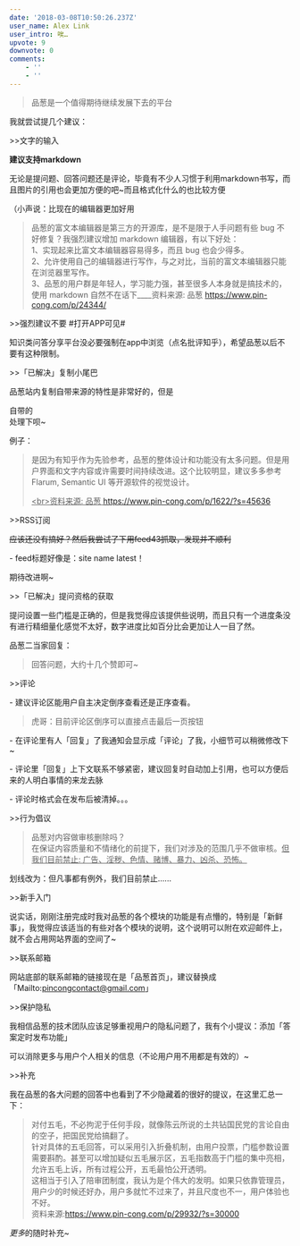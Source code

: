```yaml
---
date: '2018-03-08T10:50:26.237Z'
user_name: Alex Link
user_intro: 唉…
upvote: 9
downvote: 0
comments:
    - ''
    - ''
---
```


> 品葱是一个值得期待继续发展下去的平台

我就尝试提几个建议：

\>>文字的输入

**建议支持markdown**

无论是提问题、回答问题还是评论，毕竟有不少人习惯于利用markdown书写，而且图片的引用也会更加方便的吧~而且格式化什么的也比较方便

（小声说：比现在的编辑器更加好用

> 品葱的富文本编辑器是第三方的开源库，是不是限于人手问题有些 bug 不好修复？我强烈建议增加 markdown 编辑器，有以下好处：  
> 1、实现起来比富文本编辑器容易得多，而且 bug 也会少得多。  
> 2、允许使用自己的编辑器进行写作，与之对比，当前的富文本编辑器只能在浏览器里写作。  
> 3、品葱的用户群是年轻人，学习能力强，甚至很多人本身就是搞技术的，使用 markdown 自然不在话下\_\_\_\_资料来源: 品葱 https://www.pin-cong.com/p/24344/

  

\>>强烈建议不要 #打开APP可见# 

知识类问答分享平台没必要强制在app中浏览（点名批评知乎），希望品葱以后不要有这种限制。

  

\>>「已解决」复制小尾巴  

品葱站内复制自带来源的特性是非常好的，但是

自带的<br>处理下呗~

例子：

> 是因为有知乎作为先验参考，品葱的整体设计和功能没有太多问题。但是用户界面和文字内容或许需要时间持续改进。这个比较明显，建议多多参考 Flarum, Semantic UI 等开源软件的视觉设计。
> 
> <u style="text-align:left;">&lt;br&gt;资料来源: 品葱 <a href="https://archive.is/o/FEkAq/https://via.hypothes.is/https://www.pin-cong.com/p/1622/?s=45636" style="text-align:left;">https://www.pin-cong.com/p/1622/?s=45636</a></u>

  

\>>RSS订阅

<strike style="text-align:left;">应该还没有搞好？然后我尝试了下用feed43抓取，发现并不顺利</strike>

\- feed标题好像是：site name latest！

期待改进啊~

  

\>>「已解决」提问资格的获取

提问设置一些门槛是正确的，但是我觉得应该提供些说明，而且只有一个进度条没有进行精细量化感觉不太好，数字进度比如百分比会更加让人一目了然。

品葱二当家回复：

> 回答问题，大约十几个赞即可~

  

\>>评论

\- 建议评论区能用户自主决定倒序查看还是正序查看。

> 虎哥：目前评论区倒序可以直接点击最后一页按钮  

\- 在评论里有人「回复」了我通知会显示成「评论」了我，小细节可以稍微修改下~

\- 评论里「回复」上下文联系不够紧密，建议回复时自动加上引用，也可以方便后来的人明白事情的来龙去脉

\- 评论时格式会在发布后被清掉。。。

  

\>>行为倡议

> 品葱对内容做审核删除吗？  
> 在保证内容质量和不情绪化的前提下，我们对涉及的范围几乎不做审核。<u style="text-align:left;">但我们目前禁止: 广告、淫秽、色情、赌博、暴力、凶杀、恐怖。</u>

划线改为：但凡事都有例外，我们目前禁止......

  

\>>新手入门

说实话，刚刚注册完成时我对品葱的各个模块的功能是有点懵的，特别是「新鲜事」，我觉得应该适当的有些对各个模块的说明，这个说明可以附在欢迎邮件上，就不会占用网站界面的空间了~

  

\>>联系邮箱  

网站底部的联系邮箱的链接现在是「品葱首页」，建议替换成「Mailto:[pincongcontact@gmail.com](mailto:pincongcontact@gmail.com)」

  

\>>保护隐私

我相信品葱的技术团队应该足够重视用户的隐私问题了，我有个小提议：添加「答案定时发布功能」

可以消除更多与用户个人相关的信息（不论用户用不用都是有效的）~

  

\>>补充

我在品葱的各大问题的回答中也看到了不少隐藏着的很好的提议，在这里汇总一下：

> 对付五毛，不必拘泥于任何手段，就像陈云所说的土共钻国民党的言论自由的空子，把国民党给搞翻了。  
> 针对具体的五毛回答，可以采用引入折叠机制，由用户投票，门槛参数设置需要斟酌。甚至可以增加疑似五毛展示区，五毛指数高于门槛的集中亮相，允许五毛上诉，所有过程公开，五毛最怕公开透明。  
> 这相当于引入了陪审团制度，我认为是个伟大的发明。如果只依靠管理员，用户少的时候还好办，用户多就忙不过来了，并且尺度也不一，用户体验也不好。  
> 资料来源:https://www.pin-cong.com/p/29932/?s=30000

*更多*的随时补充~

